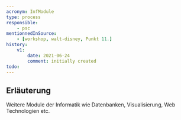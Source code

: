 ```yaml
---
acronym: InfModule
type: process
responsible:
    - psc
mentionnedInSource: 
    - [workshop, walt-disney, Punkt 11.]   
history:
    v1:
        date: 2021-06-24
        comment: initially created
todo:
---
```


## Erläuterung

Weitere Module der Informatik wie Datenbanken, Visualisierung, Web Technologien etc.